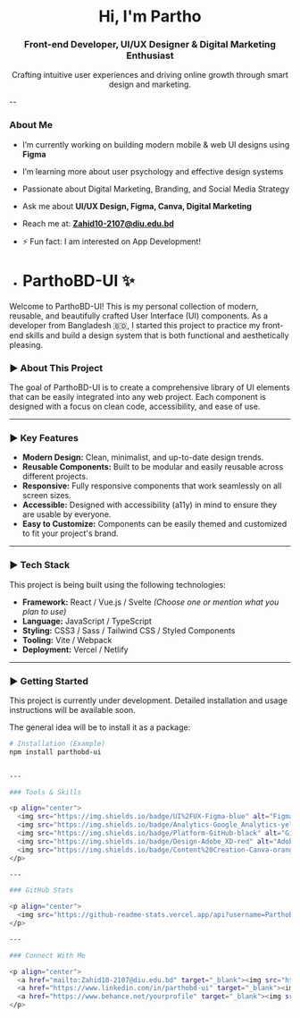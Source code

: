<h1 align="center">Hi, I'm Partho</h1>
<h3 align="center">Front-end Developer, UI/UX Designer & Digital Marketing Enthusiast</h3>

<p align="center">
  Crafting intuitive user experiences and driving online growth through smart design and marketing.
</p>

--

### About Me

-  I’m currently working on building modern mobile & web UI designs using **Figma**  
-  I’m learning more about user psychology and effective design systems  
-  Passionate about Digital Marketing, Branding, and Social Media Strategy  
-  Ask me about **UI/UX Design, Figma, Canva, Digital Marketing**  
-  Reach me at: **Zahid10-2107@diu.edu.bd**  
- ⚡ Fun fact: I am interested on App Development!

- # ParthoBD-UI ✨

Welcome to ParthoBD-UI! This is my personal collection of modern, reusable, and beautifully crafted User Interface (UI) components. As a developer from Bangladesh 🇧🇩, I started this project to practice my front-end skills and build a design system that is both functional and aesthetically pleasing.

### ► About This Project

The goal of ParthoBD-UI is to create a comprehensive library of UI elements that can be easily integrated into any web project. Each component is designed with a focus on clean code, accessibility, and ease of use.

---

### ► Key Features

* **Modern Design:** Clean, minimalist, and up-to-date design trends.
* **Reusable Components:** Built to be modular and easily reusable across different projects.
* **Responsive:** Fully responsive components that work seamlessly on all screen sizes.
* **Accessible:** Designed with accessibility (a11y) in mind to ensure they are usable by everyone.
* **Easy to Customize:** Components can be easily themed and customized to fit your project's brand.

---

### ► Tech Stack

This project is being built using the following technologies:

* **Framework:** React / Vue.js / Svelte *(Choose one or mention what you plan to use)*
* **Language:** JavaScript / TypeScript
* **Styling:** CSS3 / Sass / Tailwind CSS / Styled Components
* **Tooling:** Vite / Webpack
* **Deployment:** Vercel / Netlify

---

### ► Getting Started

This project is currently under development. Detailed installation and usage instructions will be available soon.

The general idea will be to install it as a package:

```bash
# Installation (Example)
npm install parthobd-ui


---

### Tools & Skills

<p align="center">
  <img src="https://img.shields.io/badge/UI%2FUX-Figma-blue" alt="Figma" />
  <img src="https://img.shields.io/badge/Analytics-Google_Analytics-yellow" alt="Google Analytics" />
  <img src="https://img.shields.io/badge/Platform-GitHub-black" alt="GitHub" />
  <img src="https://img.shields.io/badge/Design-Adobe_XD-red" alt="Adobe XD" />
  <img src="https://img.shields.io/badge/Content%20Creation-Canva-orange" alt="Canva" />
</p>

---

### GitHub Stats

<p align="center">
  <img src="https://github-readme-stats.vercel.app/api?username=ParthoBD-UI&show_icons=true&theme=radical&hide_title=true" alt="Partho's GitHub stats" />
</p>

---

### Connect With Me

<p align="center">
  <a href="mailto:Zahid10-2107@diu.edu.bd" target="_blank"><img src="https://img.shields.io/badge/Email-Zahid10--2107%40diu.edu.bd-red" alt="Email" /></a> 
  <a href="https://www.linkedin.com/in/parthobd-ui" target="_blank"><img src="https://img.shields.io/badge/LinkedIn-Partho%20BD-blue" alt="LinkedIn" /></a>  
  <a href="https://www.behance.net/yourprofile" target="_blank"><img src="https://img.shields.io/badge/Behance-Partho%20BD-purple" alt="Behance" /></a>
</p>
